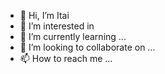 - 👋 Hi, I’m Itai 
- 👀 I’m interested in 
- 🌱 I’m currently learning ...
- 💞️ I’m looking to collaborate on ...
- 📫 How to reach me ...

<!---
itaides/itaides is a ✨ special ✨ repository because its `README.md` (this file) appears on your GitHub profile.
You can click the Preview link to take a look at your changes.
--->
